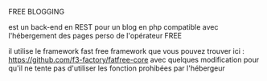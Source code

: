 
FREE BLOGGING

est un back-end en REST pour un blog en php 
compatible avec l'hébergement des pages perso de l'opérateur FREE

il utilise le framework fast free framework que vous pouvez trouver ici : https://github.com/f3-factory/fatfree-core
avec quelques modification pour qu'il ne tente pas d'utiliser les fonction prohibées par l'hébergeur